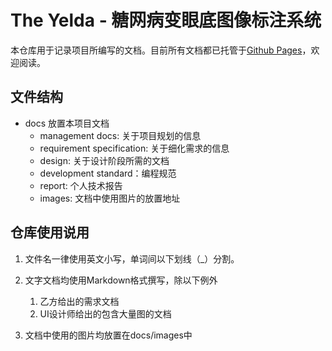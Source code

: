 # The Yelda - 糖网病变眼底图像标注系统

本仓库用于记录项目所编写的文档。目前所有文档都已托管于[Github Pages](https://theyelda.github.io/Dashboard/)，欢迎阅读。

## 文件结构
* docs 放置本项目文档
	* management docs: 关于项目规划的信息
	* requirement specification: 关于细化需求的信息
	* design: 关于设计阶段所需的文档
	* development standard：编程规范
	* report: 个人技术报告
	* images: 文档中使用图片的放置地址

## 仓库使用说用

1. 文件名一律使用英文小写，单词间以下划线（_）分割。
2. 文字文档均使用Markdown格式撰写，除以下例外
	
	1. 乙方给出的需求文档
	2. UI设计师给出的包含大量图的文档
5. 文档中使用的图片均放置在docs/images中



